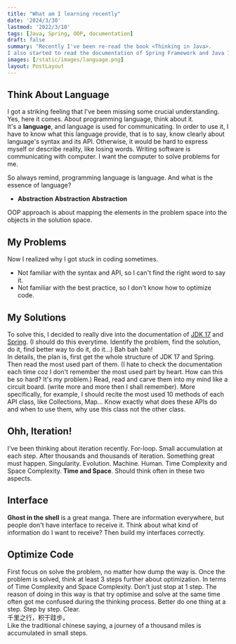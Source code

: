 ```yaml
---
title: "What am I learning recently"
date: '2024/3/30'
lastmod: '2022/3/10'
tags: [Java, Spring, OOP, documentation]
draft: false
summary: "Recently I've been re-read the book <Thinking in Java>. 
I also started to read the documentation of Spring Framework and Java 17 very carefully... "
images: [/static/images/language.png]
layout: PostLayout
---
```


## Think About Language


I got a striking feeling that I've been missing some crucial understanding.
Yes, here it comes. About programming language, think about it.  
It's a **language**, and language is used for communicating.
In order to use it, I have to know what this language provide, that is to say, know clearly about language's syntax and its API.
Otherwise, it would be hard to express myself or describe reality, like losing words.
Writing software is communicating with computer. I want the computer to solve problems for me.

So always remind, programming language is language. And what is the essence of language?

- **Abstraction** **Abstraction** **Abstraction**

OOP approach is about mapping the elements in the problem space into the objects in the solution space.

[//]: # 'Ask myself.  '

## My Problems
Now I realized why I got stuck in coding sometimes.

- Not familiar with the syntax and API, so I can't find the right word to say it.
- Not familiar with the best practice, so I don't know how to optimize code.

## My Solutions
To solve this, I decided to really dive into the documentation of [JDK 17](https://docs.oracle.com/en/java/javase/17/docs/api/) and [Spring](https://docs.spring.io/spring-framework/docs/4.0.x/spring-framework-reference/html/index.html).
(I should do this everytime. Identify the problem, find the solution, do it, find better way to do it, do it...) Bah bah bah!  
In details, the plan is, first get the whole structure of JDK 17 and Spring. Then read the most used part of them.
(I hate to check the documentation each time coz I don't remember the most used part by heart. How can this be so hard? 
It's my problem.) Read, read and carve them into my mind like a circuit board. (write more and more then I shall remember).
More specifically, for example, I should recite the most used 10 methods of each API class, like Collections, Map...
Know exactly what does these APIs do and when to use them, why use this class not the other class.

## Ohh, Iteration!  
I've been thinking about iteration recently. For-loop. Small accumulation at each step. After thousands and thousands of iteration.
Something great must happen. Singularity.
Evolution. Machine. Human. 
Time Complexity and Space Complexity. **Time and Space**.
Should think often in these two aspects.

## Interface
**Ghost in the shell** is a great manga. There are information everywhere, but people don't have interface to receive it.
Think about what kind of information do I want to receive? Then build my interfaces correctly.

## Optimize Code
First focus on solve the problem, no matter how dump the way is. Once the problem is solved, think at least 3 steps further about optimization.
In terms of Time Complexity and Space Complexity. Don't just stop at 1 step. 
The reason of doing in this way is that try optimise and solve at the same time often got me confused during the thinking process.
Better do one thing at a step. Step by step. Clear.  
千里之行，积于跬步。  
Like the traditional chinese saying, a journey of a thousand miles is accumulated in small steps.

